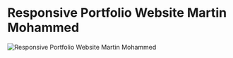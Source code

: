 # Responsive Portfolio Website Martin Mohammed

![Responsive Portfolio Website Martin Mohammed](./images/portfolio-demo.png)
